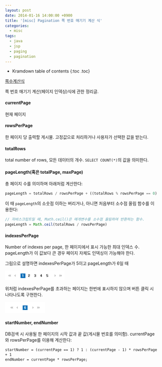 ```yaml
---
layout: post
date: 2014-01-16 14:00:00 +0900
title: '[misc] Pagination 쪽 번호 매기기 계산 식'
categories:
  - misc
tags:
  - java
  - jsp
  - paging
  - pagination
---
```


* Kramdown table of contents
{:toc .toc}

[쪽수계산식](/attachments/calculate-for-pagination.xlsx)

쪽 번호 매기기 계산(페이지 인덱싱)식에 관한 정리글.

#### currentPage

현재 페이지

#### rowsPerPage

한 페이지 당 출력할 게시물. 고정값으로 처리하거나 사용자가 선택한 값을 받는다.

#### totalRows

total number of rows, 모든 데이터의 개수. `SELECT COUNT(*)`의 값을 의미한다.

#### pageLength(혹은 totalPage, maxPage)

총 페이지 수를 의미하며 아래처럼 계산한다:

```js
pageLength = totalRows / rowsPerPage + ((totalRows % rowsPerPage == 0) ? 0 : 1)
```

이 때 `pageLength`의 소숫점 이하는 버리거나, 아니면 처음부터 소수점 올림 함수를 이용한다:

```js
// 자바스크립트일 때, Math.ceil()은 매개변수를 소수점 올림하여 반환하는 함수.
pageLength = Math.ceil(totalRows / rowsPerPage)
```

#### indexesPerPage

Number of indexes per page, 한 페이지에서 표시 가능한 최대 인덱스 수. pageLength가 이 값보다 큰 경우 페이지 자체도 인덱싱이 가능해야 한다.

그림으로 설명하면 indexesPerPage가 5이고 pageLength가 6일 때

![](/images/page-index-1.png)

위처럼 indexesPerPage를 초과하는 페이지는 한번에 표시하지 않으며 버튼 클릭 시 나타나도록 구현한다.

![](/images/page-index-2.png)

#### startNumber, endNumber

DB검색 시 사용될 한 페이지의 시작 값과 끝 값(게시물 번호를 의미함). currentPage와 rowsPerPage를 이용해 계산한다:

```
startNumber = (currentPage == 1) ? 1 : (currentPage - 1) * rowsPerPage + 1
endNumber = currentPage * rowsPerPage;
```
